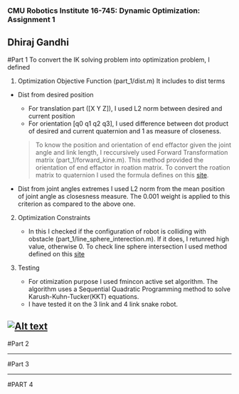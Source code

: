 ### CMU Robotics Institute 16-745: Dynamic Optimization: Assignment 1 
## Dhiraj Gandhi
#Part 1
To convert the IK solving problem into optimization problem, I defined  
1. Optimization Objective Function (part_1/dist.m)
It includes to dist terms
* Dist from desired position
    * For translation part ([X Y Z]), I used L2 norm between desired and current position 
    * For orientation [q0 q1 q2 q3], I used difference between dot product of desired and current quaternion and 1 as measure of closeness.

    > To know the position and orientation of end effactor given the joint angle and link length, I reccursively used Forward Transformation matrix (part_1/forward_kine.m). This method provided the orientation of end effactor in roation matrix. To convert the roation matrix to quaternion I used the formula defines on this [site](http://www.euclideanspace.com/maths/geometry/rotations/conversions/matrixToQuaternion/).       
* Dist from joint angles extremes
I used L2 norm from the mean position of joint angle as closesness measure. The 0.001 weight is applied to this criterion as compared to the above one. 


2. Optimization Constraints
    * In this I checked if the configuration of robot is colliding with obstacle (part_1/line_sphere_interection.m). If it does, I retunred high value, otherwise 0. To check line sphere intersection I used method defined on this [site](https://en.wikipedia.org/wiki/Line%E2%80%93sphere_intersection)


3. Testing
    * For otimization purpose I used fmincon active set algorithm. The algorithm uses a Sequential Quadratic Programming method to solve Karush-Kuhn-Tucker(KKT) equations.
    * I have tested it on the 3 link and 4 link snake robot.

[![Alt text](https://img.youtube.com/vi/V6zTDjGVavY/0.jpg)](https://www.youtube.com/watch?v=V6zTDjGVavY/) 
----

#Part 2



----
#Part 3



----
#PART 4
